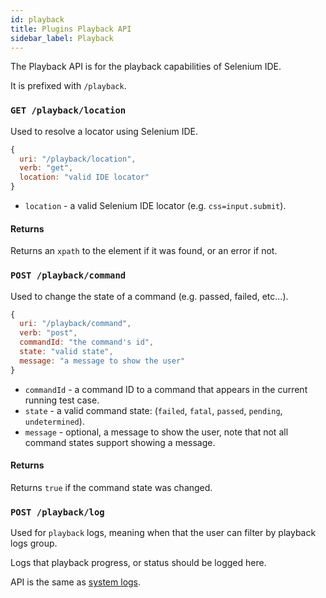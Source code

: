 ```yaml
---
id: playback
title: Plugins Playback API
sidebar_label: Playback
---
```


The Playback API is for the playback capabilities of Selenium IDE.  

It is prefixed with `/playback`.  

### `GET /playback/location`

Used to resolve a locator using Selenium IDE.  

```js
{
  uri: "/playback/location",
  verb: "get",
  location: "valid IDE locator"
}
```

- `location` - a valid Selenium IDE locator (e.g. `css=input.submit`).

#### Returns

Returns an `xpath` to the element if it was found, or an error if not.

### `POST /playback/command`

Used to change the state of a command (e.g. passed, failed, etc...).

```js
{
  uri: "/playback/command",
  verb: "post",
  commandId: "the command's id",
  state: "valid state",
  message: "a message to show the user"
}
```

- `commandId` - a command ID to a command that appears in the current running test case.
- `state` - a valid command state: (`failed`, `fatal`, `passed`, `pending`, `undetermined`).
- `message` - optional, a message to show the user, note that not all command states support showing a message.

#### Returns

Returns `true` if the command state was changed.

### `POST /playback/log`

Used for `playback` logs, meaning when that the user can filter by playback logs group.  

Logs that playback progress, or status should be logged here.  

API is the same as [system logs](system.md#post-log).
